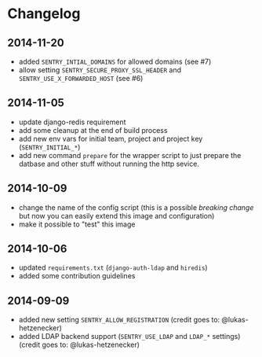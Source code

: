 # Changelog

## 2014-11-20

- added ``SENTRY_INTIAL_DOMAINS`` for allowed domains (see #7)
- allow setting ``SENTRY_SECURE_PROXY_SSL_HEADER`` and ``SENTRY_USE_X_FORWARDED_HOST`` (see #6)

## 2014-11-05

- update django-redis requirement
- add some cleanup at the end of build process
- add new env vars for initial team, project and project key (``SENTRY_INITIAL_*``)
- add new command ``prepare`` for the wrapper script to just prepare the datbase
  and other stuff without running the http sevice.

## 2014-10-09

- change the name of the config script (this is a possible *breaking change*
  but now you can easily extend this image and configuration)
- make it possible to "test" this image

## 2014-10-06

- updated ``requirements.txt`` (``django-auth-ldap`` and ``hiredis``)
- added some contribution guidelines

## 2014-09-09

- added new setting ``SENTRY_ALLOW_REGISTRATION`` (credit goes to: @lukas-hetzenecker)
- added LDAP backend support (``SENTRY_USE_LDAP`` and ``LDAP_*`` settings)
  (credit goes to: @lukas-hetzenecker)

